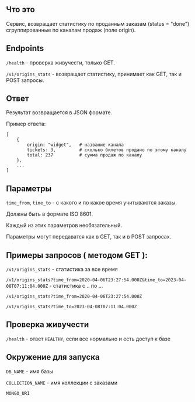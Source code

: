 ## Что это

Сервис, возвращает статистику по проданным заказам (status = "done") сгруппированные по каналам продаж (поле origin).

## Endpoints
`/health` -  проверка живучести, только GET.

`/v1/origins_stats` - возвращает статистику, принимает как GET, так и POST запросы.

## Ответ
Результат возвращается в JSON формате.

Пример ответа:
```
[
    {
        origin: "widget",   # название канала
        tickets: 3,         # сколько билетов продано по этому каналу
        total: 237          # сумма продаж по каналу
    },
    ...
]
```

## Параметры

`time_from`, `time_to` - с какого и по какое время учитываются заказы.

Должны быть в формате ISO 8601.

Каждый из этих параметров необязательный.

Параметры могут передаватся как в GET, так и в POST запросах.

## Примеры запросов ( методом GET ):

`/v1/origins_stats` - статистика за все время

`/v1/origins_stats?time_from=2020-04-06T23:27:54.000Z&time_to=2023-04-08T07:11:04.000Z` - статистика с .. по ...

`/v1/origins_stats?time_from=2020-04-06T23:27:54.000Z`

`/v1/origins_stats?time_to=2023-04-08T07:11:04.000Z`

## Проверка живучести
`/health` - ответ `HEALTHY`, если все нормально и есть доступ к базе

## Окружение для запуска
`DB_NAME` - имя базы

`COLLECTION_NAME` - имя коллекции с заказами

`MONGO_URI`








